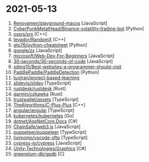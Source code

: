 # 2021-05-13

1. [Renovamen/playground-macos](https://github.com/Renovamen/playground-macos "My portfolio website simulating macOS's GUI, developed with React and tailwindcss.") [JavaScript]
2. [CyberPunkMetalHead/Binance-volatility-trading-bot](https://github.com/CyberPunkMetalHead/Binance-volatility-trading-bot "This is a fully functioning Binance trading bot that measures the volatility of every coin on Binance and places trades with the highest gaining coins If you like this project consider donating though the Brave browser to allow me to continuously improve the script.") [Python]
3. [ossrs/srs](https://github.com/ossrs/srs "SRS is a simple, high efficiency and realtime video server, supports RTMP/WebRTC/HLS/HTTP-FLV/SRT/GB28181.") [C++]
4. [tevador/RandomX](https://github.com/tevador/RandomX "Proof of work algorithm based on random code execution") [C++]
5. [gto76/python-cheatsheet](https://github.com/gto76/python-cheatsheet "Comprehensive Python Cheatsheet") [Python]
6. [google/zx](https://github.com/google/zx "A tool for writing better scripts") [JavaScript]
7. [microsoft/Web-Dev-For-Beginners](https://github.com/microsoft/Web-Dev-For-Beginners "24 Lessons, 12 Weeks, Get Started as a Web Developer") [JavaScript]
8. [30-seconds/30-seconds-of-code](https://github.com/30-seconds/30-seconds-of-code "Short JavaScript code snippets for all your development needs") [JavaScript]
9. [sdmg15/Best-websites-a-programmer-should-visit](https://github.com/sdmg15/Best-websites-a-programmer-should-visit "🔗 Some useful websites for programmers.") 
10. [PaddlePaddle/PaddleDetection](https://github.com/PaddlePaddle/PaddleDetection "Object detection and instance segmentation toolkit based on PaddlePaddle.") [Python]
11. [tuvtran/project-based-learning](https://github.com/tuvtran/project-based-learning "Curated list of project-based tutorials") 
12. [slidevjs/slidev](https://github.com/slidevjs/slidev "Presentation Slides for Developers (Public Beta 🎉)") [TypeScript]
13. [rustdesk/rustdesk](https://github.com/rustdesk/rustdesk "The best open source remote desktop client software") [Rust]
14. [qarmin/czkawka](https://github.com/qarmin/czkawka "Multi functional app to find duplicates, empty folders, similar images etc.") [Rust]
15. [trustwallet/assets](https://github.com/trustwallet/assets "A comprehensive, up-to-date collection of information about several thousands (!) of crypto tokens.") [TypeScript]
16. [TheAlgorithms/C-Plus-Plus](https://github.com/TheAlgorithms/C-Plus-Plus "Collection of various algorithms in mathematics, machine learning, computer science and physics implemented in C++ for educational purposes.") [C++]
17. [angular/angular](https://github.com/angular/angular "One framework. Mobile & desktop.") [TypeScript]
18. [kubernetes/kubernetes](https://github.com/kubernetes/kubernetes "Production-Grade Container Scheduling and Management") [Go]
19. [dotnet/AspNetCore.Docs](https://github.com/dotnet/AspNetCore.Docs "Documentation for ASP.NET Core") [C#]
20. [ChainSafe/web3.js](https://github.com/ChainSafe/web3.js "Ethereum JavaScript API") [JavaScript]
21. [puppeteer/puppeteer](https://github.com/puppeteer/puppeteer "Headless Chrome Node.js API") [TypeScript]
22. [liximomo/vscode-sftp](https://github.com/liximomo/vscode-sftp "Super fast sftp/ftp extension for VS Code") [TypeScript]
23. [cypress-io/cypress](https://github.com/cypress-io/cypress "Fast, easy and reliable testing for anything that runs in a browser.") [JavaScript]
24. [Unity-Technologies/Graphics](https://github.com/Unity-Technologies/Graphics "Unity Graphics - Including Scriptable Render Pipeline") [C#]
25. [greenplum-db/gpdb](https://github.com/greenplum-db/gpdb "Greenplum Database - Massively Parallel PostgreSQL for Analytics. An open-source massively parallel data platform for analytics, machine learning and AI.") [C]
